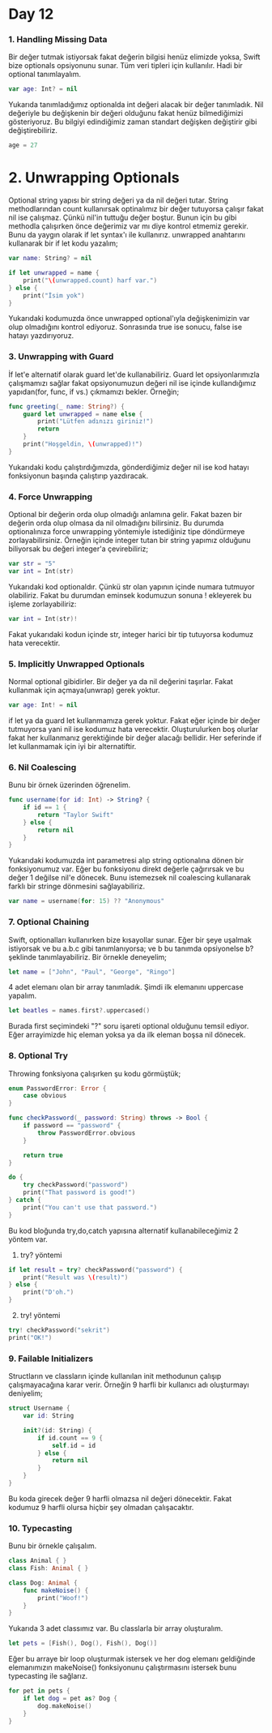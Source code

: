 # Day 12

### 1. Handling Missing Data
Bir değer tutmak istiyorsak fakat değerin bilgisi henüz elimizde yoksa, Swift bize optionals opsiyonunu sunar. Tüm veri tipleri için kullanılır. Hadi bir optional tanımlayalım.

```swift
var age: Int? = nil
```
Yukarıda tanımladığımız optionalda int değeri alacak bir değer tanımladık. Nil değeriyle bu değişkenin bir değeri olduğunu fakat henüz bilmediğimizi gösteriyoruz. Bu bilgiyi edindiğimiz zaman standart değişken değiştirir gibi değiştirebiliriz.
```swift
age = 27 
```

# 2. Unwrapping Optionals
Optional string yapısı bir string değeri ya da nil değeri tutar. String methodlarından count kullanırsak optinalımız bir değer tutuyorsa çalışır fakat nil ise çalışmaz. Çünkü nil'in tuttuğu değer boştur. Bunun için bu gibi methodla çalışırken önce değerimiz var mı diye kontrol etmemiz gerekir. Bunu da yaygın olarak if let syntax'ı ile kullanırız. unwrapped anahtarını kullanarak bir if let kodu yazalım;
```swift
var name: String? = nil

if let unwrapped = name {
    print("\(unwrapped.count) harf var.")
} else {
    print("İsim yok")
}
```

Yukarıdaki kodumuzda önce unwrapped optional'ıyla değişkenimizin var olup olmadığını kontrol ediyoruz. Sonrasında true ise sonucu, false ise hatayı yazdırıyoruz.

### 3. Unwrapping with Guard
İf let'e alternatif olarak guard let'de kullanabiliriz. Guard let opsiyonlarımızla çalışmamızı sağlar fakat opsiyonumuzun değeri nil ise içinde kullandığımız yapıdan(for, func, if vs.) çıkmamızı bekler. Örneğin;
```swift
func greeting(_ name: String?) {
    guard let unwrapped = name else {
        print("Lütfen adınızı giriniz!")
        return
    }
    print("Hoşgeldin, \(unwrapped)!")
}
```
Yukarıdaki kodu çalıştırdığımızda, gönderdiğimiz değer nil ise kod hatayı fonksiyonun başında çalıştırıp yazdıracak.

### 4. Force Unwrapping
Optional bir değerin orda olup olmadığı anlamına gelir. Fakat bazen bir değerin orda olup olmasa da nil olmadığını bilirsiniz. Bu durumda optionalınıza force unwrapping yöntemiyle istediğiniz tipe döndürmeye zorlayabilirsiniz. Örneğin içinde integer tutan bir string yapımız olduğunu biliyorsak bu değeri integer'a çevirebiliriz;
```swift
var str = "5"
var int = Int(str)
```
Yukarıdaki kod optionaldır. Çünkü str olan yapının içinde numara tutmuyor olabiliriz. Fakat bu durumdan eminsek kodumuzun sonuna ! ekleyerek bu işleme zorlayabiliriz:
```swift
var int = Int(str)!
```
Fakat yukarıdaki kodun içinde str, integer harici bir tip tutuyorsa kodumuz hata verecektir. 

### 5. Implicitly Unwrapped Optionals
Normal optional gibidirler. Bir değer ya da nil değerini taşırlar. Fakat kullanmak için açmaya(unwrap) gerek yoktur. 
```swift
var age: Int! = nil
```
if let ya da guard let kullanmamıza gerek yoktur. Fakat eğer içinde bir değer tutmuyorsa yani nil ise kodumuz hata verecektir. Oluşturulurken boş olurlar fakat her kullanmanız gerektiğinde bir değer alacağı bellidir. Her seferinde if let kullanmamak için iyi bir alternatiftir.

### 6. Nil Coalescing
Bunu bir örnek üzerinden öğrenelim.
```swift
func username(for id: Int) -> String? {
    if id == 1 {
        return "Taylor Swift"
    } else {
        return nil
    }
}
```
Yukarıdaki kodumuzda int parametresi alıp string optionalına dönen bir fonksiyonumuz var. Eğer bu fonksiyonu direkt değerle çağırırsak ve bu değer 1 değilse nil'e dönecek. Bunu istemezsek nil coalescing kullanarak farklı bir stringe dönmesini sağlayabiliriz.

```swift
var name = username(for: 15) ?? "Anonymous"
```
### 7. Optional Chaining
Swift, optionalları kullanırken bize kısayollar sunar. Eğer bir şeye uşalmak istiyorsak ve bu a.b.c gibi tanımlanıyorsa; ve b bu tanımda opsiyonelse b? şeklinde tanımlayabiliriz.
Bir örnekle deneyelim;

```swift
let name = ["John", "Paul", "George", "Ringo"]
```
4 adet elemanı olan bir array tanımladık. Şimdi ilk elemanını uppercase yapalım.

```swift
let beatles = names.first?.uppercased()
```
Burada first seçimindeki "?" soru işareti optional olduğunu temsil ediyor. Eğer arrayimizde hiç eleman yoksa ya da ilk eleman boşsa nil dönecek.

### 8. Optional Try
Throwing fonksiyona çalışırken şu kodu görmüştük;
```swift
enum PasswordError: Error {
    case obvious
}

func checkPassword(_ password: String) throws -> Bool {
    if password == "password" {
        throw PasswordError.obvious
    }

    return true
}

do {
    try checkPassword("password")
    print("That password is good!")
} catch {
    print("You can't use that password.")
}
```
Bu kod bloğunda try,do,catch yapısına alternatif kullanabileceğimiz 2 yöntem var.
1. try? yöntemi
```swift
if let result = try? checkPassword("password") {
    print("Result was \(result)")
} else {
    print("D'oh.")
}
```
2. try! yöntemi
```swift
try! checkPassword("sekrit")
print("OK!")
```

### 9. Failable Initializers
Structların ve classların içinde kullanılan init methodunun çalışıp çalışmayacağına karar verir. Örneğin 9 harfli bir kullanıcı adı oluşturmayı deniyelim;
```swift
struct Username {
    var id: String

    init?(id: String) {
        if id.count == 9 {
            self.id = id
        } else {
            return nil
        }
    }
}
```
Bu koda girecek değer 9 harfli olmazsa nil değeri  dönecektir. Fakat kodumuz 9 harfli olursa hiçbir şey olmadan çalışacaktır.

### 10. Typecasting
Bunu bir örnekle çalışalım.
```swift
class Animal { }
class Fish: Animal { }

class Dog: Animal {
    func makeNoise() {
        print("Woof!")
    }
}
```
Yukarıda 3 adet classımız var. Bu classlarla bir array oluşturalım.
```swift
let pets = [Fish(), Dog(), Fish(), Dog()]
```
Eğer bu arraye bir loop oluşturmak istersek ve her dog elemanı geldiğinde elemanımızın makeNoise() fonksiyonunu çalıştırmasını istersek bunu typecasting ile sağlarız.

```swift
for pet in pets {
    if let dog = pet as? Dog {
        dog.makeNoise()
    }
}
```
